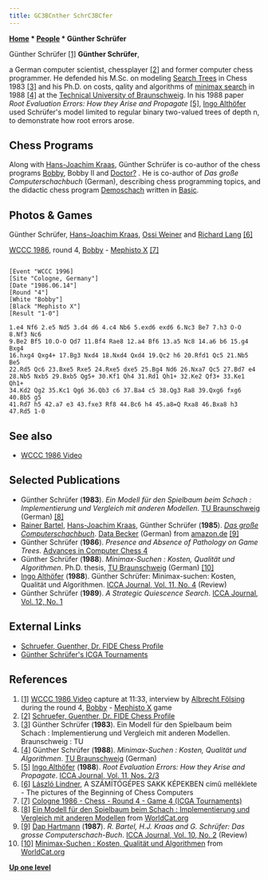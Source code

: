 ```yaml
---
title: GC3BCnther SchrC3BCfer
---
```

**[Home](Home "Home") * [People](People "People") * Günther Schrüfer**

[](WCCC_1986#Video "WCCC 1986#Video") Günther Schrüfer <a id="cite-note-1" href="#cite-ref-1">[1]</a>
**Günther Schrüfer**,

a German computer scientist, chessplayer <a id="cite-note-2" href="#cite-ref-2">[2]</a> and former computer chess programmer. He defended his M.Sc. on modeling [Search Trees](Search_Tree "Search Tree") in Chess 1983 <a id="cite-note-3" href="#cite-ref-3">[3]</a> and his Ph.D. on costs, qality and algorithms of [minimax search](Minimax "Minimax") in 1988 <a id="cite-note-4" href="#cite-ref-4">[4]</a> at the [Technical University of Braunschweig](https://en.wikipedia.org/wiki/Technical_University_of_Braunschweig). In his 1988 paper *Root Evaluation Errors: How they Arise and Propagate* <a id="cite-note-5" href="#cite-ref-5">[5]</a>, [Ingo Althöfer](Ingo_Alth%C3%B6fer "Ingo Althöfer") used Schrüfer's model limited to regular binary two-valued trees of depth n, to demonstrate how root errors arose.

## Chess Programs

Along with [Hans-Joachim Kraas](Hans-Joachim_Kraas "Hans-Joachim Kraas"), Günther Schrüfer is co-author of the chess programs [Bobby](Bobby "Bobby"), Bobby II and [Doctor?](Doctor%3F "Doctor?") . He is co-author of *Das große Computerschachbuch* (German), describing chess programming topics, and the didactic chess program [Demoschach](index.php?title=Demoschach&action=edit&redlink=1 "Demoschach (page does not exist)") written in [Basic](Basic "Basic").

## Photos & Games

[](File:SchrueferKraasWeinerLang1986.JPG)
Günther Schrüfer, [Hans-Joachim Kraas](Hans-Joachim_Kraas "Hans-Joachim Kraas"), [Ossi Weiner](Ossi_Weiner "Ossi Weiner") and [Richard Lang](Richard_Lang "Richard Lang") <a id="cite-note-6" href="#cite-ref-6">[6]</a>

[WCCC 1986](WCCC_1986 "WCCC 1986"), round 4, [Bobby](Bobby "Bobby") - [Mephisto X](Mephisto "Mephisto") <a id="cite-note-7" href="#cite-ref-7">[7]</a>

```

[Event "WCCC 1996]
[Site "Cologne, Germany"]
[Date "1986.06.14"]
[Round "4"]
[White "Bobby"]
[Black "Mephisto X"]
[Result "1-0"]

1.e4 Nf6 2.e5 Nd5 3.d4 d6 4.c4 Nb6 5.exd6 exd6 6.Nc3 Be7 7.h3 O-O 8.Nf3 Nc6 
9.Be2 Bf5 10.O-O Qd7 11.Bf4 Rae8 12.a4 Bf6 13.a5 Nc8 14.a6 b6 15.g4 Bxg4 
16.hxg4 Qxg4+ 17.Bg3 Nxd4 18.Nxd4 Qxd4 19.Qc2 h6 20.Rfd1 Qc5 21.Nb5 Be5 
22.Rd5 Qc6 23.Bxe5 Rxe5 24.Rxe5 dxe5 25.Bg4 Nd6 26.Nxa7 Qc5 27.Bd7 e4 
28.Nb5 Nxb5 29.Bxb5 Qg5+ 30.Kf1 Qh4 31.Rd1 Qh1+ 32.Ke2 Qf3+ 33.Ke1 Qh1+ 
34.Kd2 Qg2 35.Kc1 Qg6 36.Qb3 c6 37.Ba4 c5 38.Qg3 Ra8 39.Qxg6 fxg6 40.Bb5 g5 
41.Rd7 h5 42.a7 e3 43.fxe3 Rf8 44.Bc6 h4 45.a8=Q Rxa8 46.Bxa8 h3 47.Rd5 1-0

```

## See also

- [WCCC 1986 Video](WCCC_1986#Video "WCCC 1986")

## Selected Publications

- Günther Schrüfer (**1983**). *Ein Modell für den Spielbaum beim Schach : Implementierung und Vergleich mit anderen Modellen*. [TU Braunschweig](https://en.wikipedia.org/wiki/Technical_University_of_Braunschweig) (German) <a id="cite-note-8" href="#cite-ref-8">[8]</a>
- [Rainer Bartel](http://www.rainerbartel.de/), [Hans-Joachim Kraas](Hans-Joachim_Kraas "Hans-Joachim Kraas"), Günther Schrüfer (**1985**). *[Das große Computerschachbuch](https://www.c64-wiki.de/wiki/Das_grosse_Computerschachbuch)*. [Data Becker](https://en.wikipedia.org/wiki/Data_Becker) (German) from [amazon.de](http://www.amazon.de/Das-gro%C3%9Fe-Computerschachbuch-Rainer-Bartel/dp/3890111173) <a id="cite-note-9" href="#cite-ref-9">[9]</a>
- Günther Schrüfer (**1986**). *Presence and Absence of Pathology on Game Trees*. [Advances in Computer Chess 4](Advances_in_Computer_Chess_4 "Advances in Computer Chess 4")
- Günther Schrüfer (**1988**). *Minimax-Suchen : Kosten, Qualität und Algorithmen*. Ph.D. thesis, [TU Braunschweig](https://en.wikipedia.org/wiki/Technical_University_of_Braunschweig) (German) <a id="cite-note-10" href="#cite-ref-10">[10]</a>
- [Ingo Althöfer](Ingo_Alth%C3%B6fer "Ingo Althöfer") (**1988**). Günther Schrüfer: Minimax-suchen: Kosten, Qualität und Algorithmen. [ICCA Journal, Vol. 11, No. 4](ICGA_Journal#11_4 "ICGA Journal") (Review)
- Günther Schrüfer (**1989**). *A Strategic Quiescence Search*. [ICCA Journal, Vol. 12, No. 1](ICGA_Journal#12_1 "ICGA Journal")

## External Links

- [Schruefer, Guenther, Dr. FIDE Chess Profile](http://ratings.fide.com/card.phtml?event=4608631)
- [Günther Schrüfer's ICGA Tournaments](https://www.game-ai-forum.org/icga-tournaments/person.php?id=204)

## References

1. <a id="cite-ref-1" href="#cite-note-1">[1]</a> [WCCC 1986 Video](WCCC_1986#Video "WCCC 1986") capture at 11:33, interview by [Albrecht Fölsing](https://en.wikipedia.org/wiki/Albrecht_F%C3%B6lsing) during the round 4, [Bobby](Bobby "Bobby") - [Mephisto X](Mephisto "Mephisto") game
1. <a id="cite-ref-2" href="#cite-note-2">[2]</a> [Schruefer, Guenther, Dr. FIDE Chess Profile](http://ratings.fide.com/card.phtml?event=4608631)
1. <a id="cite-ref-3" href="#cite-note-3">[3]</a> Günther Schrüfer (**1983**). Ein Modell für den Spielbaum beim Schach : Implementierung und Vergleich mit anderen Modellen. Braunschweig : TU
1. <a id="cite-ref-4" href="#cite-note-4">[4]</a> Günther Schrüfer (**1988**). *Minimax-Suchen : Kosten, Qualität und Algorithmen*. [TU Braunschweig](https://en.wikipedia.org/wiki/Technical_University_of_Braunschweig) (German)
1. <a id="cite-ref-5" href="#cite-note-5">[5]</a> [Ingo Althöfer](Ingo_Alth%C3%B6fer "Ingo Althöfer") (**1988**). *Root Evaluation Errors: How they Arise and Propagate*. [ICCA Journal, Vol. 11, Nos. 2/3](ICGA_Journal#11_23 "ICGA Journal")
1. <a id="cite-ref-6" href="#cite-note-6">[6]</a> [László Lindner](L%C3%A1szl%C3%B3_Lindner "László Lindner"), A SZÁMÍTÓGÉPES SAKK KÉPEKBEN című melléklete - The pictures of the Beginning of Chess Computers
1. <a id="cite-ref-7" href="#cite-note-7">[7]</a> [Cologne 1986 - Chess - Round 4 - Game 4 (ICGA Tournaments)](https://www.game-ai-forum.org/icga-tournaments/round.php?tournament=62&round=4&id=4)
1. <a id="cite-ref-8" href="#cite-note-8">[8]</a> [Ein Modell für den Spielbaum beim Schach : Implementierung und Vergleich mit anderen Modellen](http://www.worldcat.org/oclc/66233252&referer=brief_results) from [WorldCat.org](http://www.worldcat.org/)
1. <a id="cite-ref-9" href="#cite-note-9">[9]</a> [Dap Hartmann](Dap_Hartmann "Dap Hartmann") (**1987**). *R. Bartel, H.J. Kraas and G. Schrüfer: Das grosse Computerschach-Buch*. [ICCA Journal, Vol. 10, No. 2](ICGA_Journal#10_2 "ICGA Journal") (Review)
1. <a id="cite-ref-10" href="#cite-note-10">[10]</a> [Minimax-Suchen : Kosten, Qualität und Algorithmen](http://www.worldcat.org/oclc/246856479&referer=brief_results) from [WorldCat.org](http://www.worldcat.org/)

**[Up one level](People "People")**

